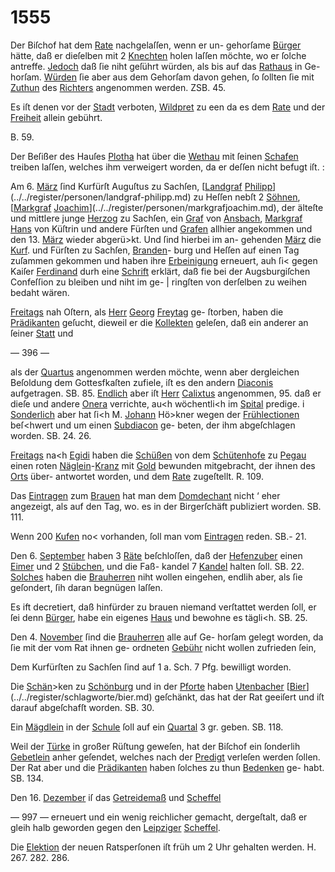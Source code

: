 # 1555

Der Biſchof hat dem [Rate](../../register/worte/rate.md) nachgelaſſen, wenn er un-
gehorſame [Bürger](../../register/worte/bürger.md) hätte, daß er dieſelben mit 2 [Knechten](../../register/worte/knechten.md)
holen laſſen möchte, wo er ſolche antreffe. [Jedoch](../../register/worte/jedoch.md) daß
ſie niht geſührt würden, als bis auf das [Rathaus](../../register/worte/rathaus.md) in Ge-
horſam. [Würden](../../register/worte/würden.md) ſie aber aus dem Gehorſam davon
gehen, ſo ſollten ſie mit [Zuthun](../../register/worte/zuthun.md) des [Richters](../../register/worte/richters.md) angenommen
werden. ZSB. 45.

Es iſt denen vor der [Stadt](../../register/worte/stadt.md) verboten, [Wildpret](../../register/worte/wildpret.md) zu
een da es dem [Rate](../../register/worte/rate.md) und der [Freiheit](../../register/worte/freiheit.md) allein gebührt.

B. 59.

Der Beſißer des Hauſes [Plotha](../../register/worte/plotha.md) hat über die [Wethau](../../register/worte/wethau.md)
mit ſeinen [Schafen](../../register/worte/schafen.md) treiben laſſen, welches ihm verweigert
worden, da er deſſen nicht befugt iſt. :

Am 6. [März](../../register/worte/märz.md) ſind Kurfürſt Auguſtus zu Sachſen,
[[Landgraf](../../register/worte/landgraf.md) [Philipp](../../register/worte/philipp.md)](../../register/personen/landgraf-philipp.md) zu Heſſen nebſt 2 [Söhnen](../../register/worte/söhnen.md), [[Markgraf](../../register/worte/markgraf.md)
[Joachim](../../register/worte/joachim.md)](../../register/personen/markgrafjoachim.md), der älteſte und mittlere junge [Herzog](../../register/worte/herzog.md) zu Sachſen,
ein [Graf](../../register/worte/graf.md) von [Ansbach](../../register/orte/ansbach.md), [Markgraf](../../register/worte/markgraf.md) [Hans](../../register/worte/hans.md) von Küſtrin und
andere Fürſten und [Grafen](../../register/worte/grafen.md) allhier angekommen und den
13. [März](../../register/worte/märz.md) wieder abgerü>kt. Und ſind hierbei im an-
gehenden [März](../../register/worte/märz.md) die [Kurf](../../register/worte/kurf.md). und Fürſten zu Sachſen, [Branden](../../register/worte/branden.md)-
burg und Heſſen auf einen Tag zuſammen gekommen und
haben ihre [Erbeinigung](../../register/worte/erbeinigung.md) erneuert, auh ſi< gegen Kaiſer
[Ferdinand](../../register/worte/ferdinand.md) durh eine [Schrift](../../register/worte/schrift.md) erklärt, daß fie bei der
Augsburgiſchen Confeſſion zu bleiben und niht im ge- |
ringſten von derſelben zu weihen bedaht wären.

[Freitags](../../register/worte/freitags.md) nah Oſtern, als [Herr](../../register/worte/herr.md) [Georg](../../register/worte/georg.md) [Freytag](../../register/worte/freytag.md) ge-
ſtorben, haben die [Prädikanten](../../register/worte/prädikanten.md) geſucht, dieweil er die
[Kollekten](../../register/worte/kollekten.md) geleſen, daß ein anderer an ſeiner [Statt](../../register/worte/statt.md) und


— 396 —

als der [Quartus](../../register/worte/quartus.md) angenommen werden möchte, wenn aber
dergleichen Beſoldung dem Gottesfkaſten zufiele, iſt es den
andern [Diaconis](../../register/worte/diaconis.md) aufgetragen. SB. 85. [Endlich](../../register/worte/endlich.md) aber iſt
[Herr](../../register/worte/herr.md) [Calixtus](../../register/worte/calixtus.md) angenommen, 95. daß er dieſe und andere
[Onera](../../register/worte/onera.md) verrichte, au<h wöchentli<h im [Spital](../../register/worte/spital.md) predige. i
[Sonderlich](../../register/worte/sonderlich.md) aber hat ſi<h M. [Johann](../../register/worte/johann.md) Hö>kner wegen der
[Frühlectionen](../../register/worte/frühlectionen.md) beſ<hwert und um einen [Subdiacon](../../register/worte/subdiacon.md) ge-
beten, der ihm abgeſchlagen worden. SB. 24. 26.

[Freitags](../../register/worte/freitags.md) na<h [Egidi](../../register/worte/egidi.md) haben die [Schüßen](../../register/worte/schüßen.md) von dem
[Schütenhofe](../../register/worte/schütenhofe.md) zu [Pegau](../../register/orte/pegau.md) einen roten [Näglein](../../register/worte/näglein.md)-[Kranz](../../register/worte/kranz.md) mit
[Gold](../../register/worte/gold.md) bewunden mitgebracht, der ihnen des [Orts](../../register/worte/orts.md) über-
antwortet worden, und dem [Rate](../../register/worte/rate.md) zugeſtellt. R. 109.

Das [Eintragen](../../register/worte/eintragen.md) zum [Brauen](../../register/worte/brauen.md) hat man dem [Domdechant](../../register/worte/domdechant.md)
nicht ‘ eher angezeigt, als auf den Tag, wo. es in der
Birgerſchäft publiziert worden. SB. 111.

Wenn 200 [Kufen](../../register/worte/kufen.md) no< vorhanden, ſoll man vom
[Eintragen](../../register/worte/eintragen.md) reden. SB.- 21.

Den 6. [September](../../register/worte/september.md) haben 3 [Räte](../../register/worte/räte.md) beſchloſſen, daß der
[Hefenzuber](../../register/worte/hefenzuber.md) einen [Eimer](../../register/worte/eimer.md) und 2 [Stübchen](../../register/worte/stübchen.md), und die Faß-
kandel 7 [Kandel](../../register/worte/kandel.md) halten ſoll. SB. 22. [Solches](../../register/worte/solches.md) haben
die [Brauherren](../../register/worte/brauherren.md) niht wollen eingehen, endlih aber, als
ſie geſondert, ſih daran begnügen laſſen.

Es ift decretiert, daß hinfürder zu brauen niemand
verſtattet werden ſoll, er ſei denn [Bürger](../../register/worte/bürger.md), habe ein
eigenes [Haus](../../register/worte/haus.md) und bewohne es tägli<h. SB. 25.

Den 4. [November](../../register/worte/november.md) ſind die [Brauherren](../../register/worte/brauherren.md) alle auf Ge-
horſam gelegt worden, da ſie mit der vom Rat ihnen ge-
ordneten [Gebühr](../../register/worte/gebühr.md) nicht wollen zufrieden ſein,

Dem Kurfürſten zu Sachſen ſind auf 1 a. Sch. 7 Pfg.
bewilligt worden.

Die [Schän](../../register/worte/schän.md)>ken zu [Schönburg](../../register/orte/schönburg.md) und in der [Pforte](../../register/worte/pforte.md) haben
[Utenbacher](../../register/worte/utenbacher.md) [[Bier](../../register/worte/bier.md)](../../register/schlagworte/bier.md) geſchänkt, das hat der Rat geeiſert und
iſt darauf abgeſchafſt worden. SB. 30.

Ein [Mägdlein](../../register/worte/mägdlein.md) in der [Schule](../../register/worte/schule.md) ſoll auf ein [Quartal](../../register/worte/quartal.md) 3 gr.
geben. SB. 118.

Weil der [Türke](../../register/worte/türke.md) in großer Rüſtung geweſen, hat der
Biſchof ein ſonderlih [Gebetlein](../../register/worte/gebetlein.md) anher geſendet, welches
nach der [Predigt](../../register/worte/predigt.md) verleſen werden ſollen. Der Rat aber
und die [Prädikanten](../../register/worte/prädikanten.md) haben ſolches zu thun [Bedenken](../../register/worte/bedenken.md) ge-
habt. SB. 134.

Den 16. [Dezember](../../register/worte/dezember.md) iſ das [Getreidemaß](../../register/worte/getreidemaß.md) und [Scheffel](../../register/worte/scheffel.md)


— 997 —
erneuert und ein wenig reichlicher gemacht, dergeſtalt, daß
er gleih halb geworden gegen den [Leipziger](../../register/worte/leipziger.md) [Scheffel](../../register/worte/scheffel.md).

Die [Elektion](../../register/worte/elektion.md) der neuen Ratsperſonen iſt früh um
2 Uhr gehalten werden. H. 267. 282. 286.
